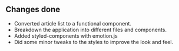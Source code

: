 ## Changes done
- Converted article list to a functional component.
- Breakdown the application into different files and components.
- Added styled-components with emotion.js
- Did some minor tweaks to the styles to improve the look and feel.
